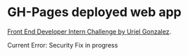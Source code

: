 # GH-Pages deployed web app

[Front End Developer Intern Challenge by Uriel Gonzalez](https://ugonz86.github.io/challenge_openai).

Current Error: Security
Fix in progress